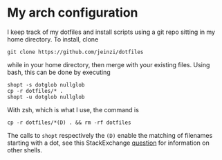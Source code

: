 # My arch configuration
I keep track of my dotfiles and install scripts using a git repo sitting in my home directory. To install, clone
```
git clone https://github.com/jeinzi/dotfiles
```
while in your home directory, then merge with your existing files. Using bash, this can be done by executing
```
shopt -s dotglob nullglob
cp -r dotfiles/* .
shopt -u dotglob nullglob
```
With zsh, which is what I use, the command is 
```
cp -r dotfiles/*(D) . && rm -rf dotfiles
```
The calls to `shopt` respectively the `(D)` enable the matching of filenames starting with a dot, see this StackExchange [question](http://unix.stackexchange.com/questions/6393/how-do-you-move-all-files-including-hidden-from-one-directory-to-another) for information on other shells.
